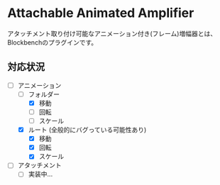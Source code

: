 # Attachable Animated Amplifier
アタッチメント取り付け可能なアニメーション付き(フレーム)増幅器とは、Blockbenchのプラグインです。

## 対応状況
- [ ] アニメーション
  - [ ] フォルダー
    - [x] 移動
    - [ ] 回転 
    - [ ] スケール
  - [x] ルート (全般的にバグっている可能性あり)
    - [x] 移動
    - [x] 回転 
    - [x] スケール
- [ ] アタッチメント
  - [ ] 実装中...

